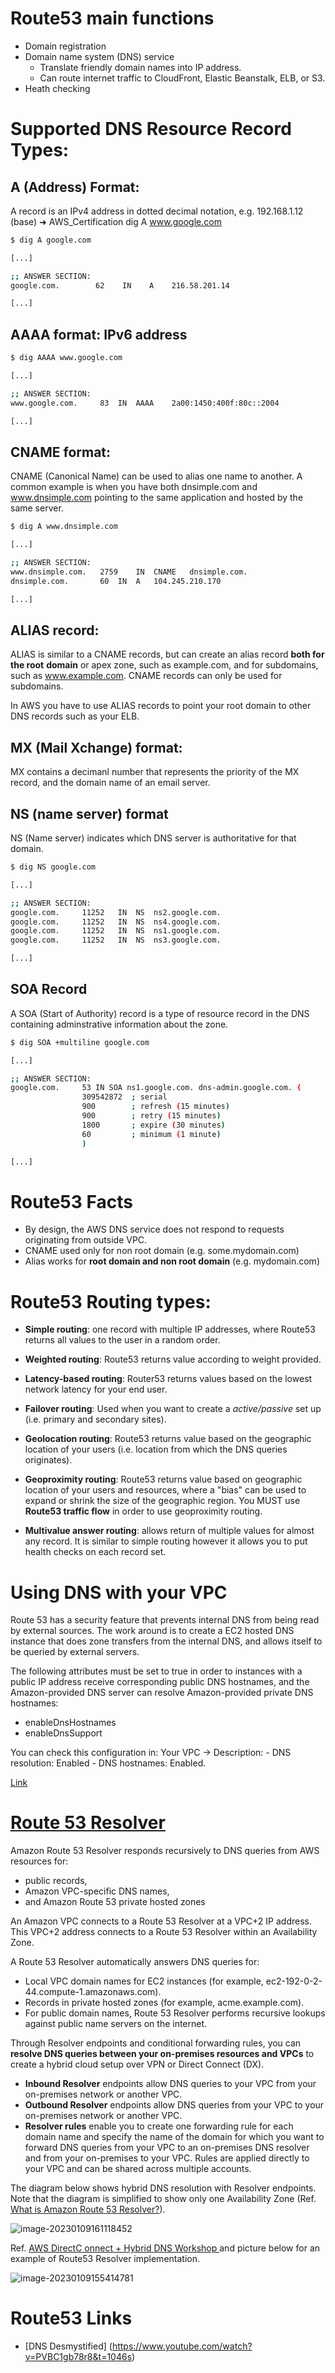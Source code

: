 # Route53 main functions
- Domain registration
- Domain name system (DNS) service
    - Translate friendly domain names into IP address.
    - Can route internet traffic to CloudFront, Elastic Beanstalk, ELB, or S3.
- Heath checking



# Supported DNS Resource Record Types:
## A (Address) Format: 
A record is an IPv4 address in dotted decimal notation, e.g. 192.168.1.12
(base) ➜  AWS_Certification dig A www.google.com

```bash
$ dig A google.com

[...]

;; ANSWER SECTION:
google.com.        62    IN    A    216.58.201.14

[...]
```


## AAAA format: IPv6 address

```bash
$ dig AAAA www.google.com

[...]

;; ANSWER SECTION:
www.google.com.		83	IN	AAAA	2a00:1450:400f:80c::2004

[...]
```

## CNAME format:
CNAME (Canonical Name) can be  used to alias one name to another. A common example is when you have both dnsimple.com and www.dnsimple.com pointing to the same application and hosted by the same server.

```bash
$ dig A www.dnsimple.com 

[...]

;; ANSWER SECTION:
www.dnsimple.com.	2759	IN	CNAME	dnsimple.com.
dnsimple.com.		60	IN	A	104.245.210.170

[...]
```

##  ALIAS record:

ALIAS is similar to a CNAME records, but can create an alias record **both for the root** **domain** or apex zone, such as example.com, and for subdomains, such as www.example.com. CNAME records can only be used for subdomains.

In AWS you have to use ALIAS records to point your root domain to other DNS records such as your ELB.

## MX (Mail Xchange) format: 
 MX contains a decimanl number that represents the priority of the MX record, and the domain name of an email server.

## NS (name server) format
NS (Name server) indicates which DNS server is authoritative for that domain.

```bash
$ dig NS google.com    

[...]

;; ANSWER SECTION:
google.com.		11252	IN	NS	ns2.google.com.
google.com.		11252	IN	NS	ns4.google.com.
google.com.		11252	IN	NS	ns1.google.com.
google.com.		11252	IN	NS	ns3.google.com.

[...]
```

## SOA Record
A SOA (Start of Authority) record is a type of resource record in the DNS containing adminstrative information about the zone.

```bash
$ dig SOA +multiline google.com   

[...]

;; ANSWER SECTION:
google.com.		53 IN SOA ns1.google.com. dns-admin.google.com. (
				309542872  ; serial
				900        ; refresh (15 minutes)
				900        ; retry (15 minutes)
				1800       ; expire (30 minutes)
				60         ; minimum (1 minute)
				)

[...]
```

# Route53 Facts
- By design, the AWS DNS service does not respond to requests originating from outside VPC.
- CNAME used only for non root domain (e.g. some.mydomain.com)
- Alias works for **root domain and non root domain** (e.g. mydomain.com)


# Route53 Routing types:
- **Simple routing**: one record with multiple IP addresses, where Route53 returns all values to the user in a random order.

- **Weighted routing**: Route53 returns value according to weight provided.

- **Latency-based routing**: Router53 returns values based on the lowest network latency for your end user. 

- **Failover routing**: Used when you want to create a *active/passive* set up (i.e. primary and secondary sites). 

- **Geolocation routing**: Route53 returns value based on the geographic location of your users (i.e. location from which the DNS queries originates). 

- **Geoproximity routing**: Route53 returns value based on geographic location of your users and resources, where a "bias" can be used to expand or shrink the size of the geographic region. You MUST use **Route53 traffic flow** in order to use geoproximity routing.

- **Multivalue answer routing**: allows return of multiple values for almost any record. It is similar to simple routing however it allows you to put health checks on each record set.


# Using DNS with your VPC 
Route 53 has a security feature that prevents internal DNS from being read by external sources. The work around is to create a EC2 hosted DNS instance that does zone transfers from the internal DNS, and allows itself to be queried by external servers.

The following attributes must be set to true in order to instances with a public IP address receive corresponding public DNS hostnames, and the Amazon-provided DNS server can resolve Amazon-provided private DNS hostnames:
- enableDnsHostnames
- enableDnsSupport	

You can check this configuration in: Your VPC -> Description:
    - DNS resolution: Enabled
        - DNS hostnames: Enabled.

[Link](https://docs.aws.amazon.com/vpc/latest/userguide/vpc-dns.html)



# [Route 53 Resolver](https://docs.aws.amazon.com/Route53/latest/DeveloperGuide/resolver.html)

Amazon Route 53 Resolver responds recursively to DNS queries from AWS resources for:

- public records, 
- Amazon VPC-specific DNS names, 
- and Amazon Route 53 private hosted zones

An Amazon VPC connects to a Route 53 Resolver at a VPC+2 IP address. This VPC+2 address connects to a Route 53 Resolver within an Availability Zone.



A Route 53 Resolver automatically answers DNS queries for:

- Local VPC domain names for EC2 instances (for example, ec2-192-0-2-44.compute-1.amazonaws.com).
- Records in private hosted zones (for example, acme.example.com).
- For public domain names, Route 53 Resolver performs recursive lookups against public name servers on the internet.

Through Resolver endpoints and conditional forwarding rules, you can **resolve DNS queries between your on-premises resources and VPCs** to create a hybrid cloud setup over VPN or Direct Connect (DX).

- **Inbound Resolver** endpoints allow DNS queries to your VPC from your on-premises network or another VPC.
- **Outbound Resolver** endpoints allow DNS queries from your VPC to your on-premises network or another VPC.
- **Resolver rules** enable you to create one forwarding rule for each domain name and specify the name of the domain for which you want to forward DNS queries from your VPC to an on-premises DNS resolver and from your on-premises to your VPC. Rules are applied directly to your VPC and can be shared across multiple accounts.

The  diagram below shows hybrid DNS resolution with Resolver endpoints. Note that the diagram is simplified to show only one Availability Zone (Ref. [What is Amazon Route 53 Resolver?](https://docs.aws.amazon.com/Route53/latest/DeveloperGuide/resolver.html)).

![image-20230109161118452](./assets/image-20230109161118452.png)





Ref. [AWS DirectC onnect + Hybrid DNS Workshop ](https://catalog.workshops.aws/dxhybrid/en-US)and picture below for an example of Route53 Resolver implementation.

![image-20230109155414781](./assets/image-20230109155414781.png)







# Route53 Links

- [DNS Desmystified] (https://www.youtube.com/watch?v=PVBC1gb78r8&t=1046s)

